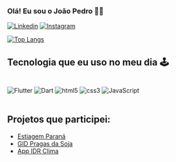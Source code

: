 ### Olá! Eu sou o João Pedro 👋🏽

[![Linkedin](https://img.shields.io/badge/LinkedIn-0077B5?style=for-the-badge&logo=linkedin&logoColor=white)](https://www.linkedin.com/in/jo%C3%A3o-pedro-martins-1b3915259/)
[![Instagram](https://img.shields.io/badge/Instagram-E4405F?style=for-the-badge&logo=instagram&logoColor=white)](https://www.instagram.com/juaopedr0/)

[![Top Langs](https://github-readme-stats.vercel.app/api/top-langs/?username=JuaoPedr0&hide_progress=true)](https://github.com/anuraghazra/github-readme-stats)

## Tecnologia que eu uso no meu dia 🕹️

<div style="display: inline_block"><br/>
   <img align="center" alt="Flutter" src="https://img.shields.io/badge/Flutter-02569B?style=for-the-badge&logo=flutter&logoColor=white" />
   <img align="center" alt="Dart" src="https://img.shields.io/badge/Dart-0175C2?style=for-the-badge&logo=dart&logoColor=white" />
   <img align="center" alt="html5" src="https://img.shields.io/badge/HTML5-E34F26?style=for-the-badge&logo=html5&logoColor=white" />
   <img align="center" alt="css3" src="https://img.shields.io/badge/CSS3-1572B6?style=for-the-badge&logo=css3&logoColor=white" />
   <img align="center" alt="JavaScript" src="https://img.shields.io/badge/JavaScript-F7DF1E?style=for-the-badge&logo=javascript&logoColor=black" />
</div><br/>

## Projetos que participei:

- [Estiagem Paraná](https://www.idrparana.pr.gov.br/Pagina/Estiagem-Parana-App)<br/>
- [GID Pragas da Soja](https://www.idrparana.pr.gov.br/Pagina/GID-Pragas-da-Soja-App)<br>
- [App IDR Clima](https://www.idrparana.pr.gov.br/Pagina/IDR-Clima-App)<br/>
